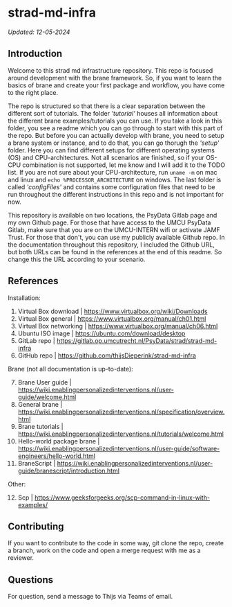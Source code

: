 # strad-md-infra
*Updated: 12-05-2024*

## Introduction
Welcome to this strad md infrastructure repository. This repo is focused around development with the brane framework. So, if you want to learn the basics of brane and create your first package and workflow, you have come to the right place. 

The repo is structured so that there is a clear separation between the different sort of tutorials. The folder *'tutorial'* houses all information about the different brane examples/tutorials you can use. If you take a look in this folder, you see a readme which you can go through to start with this part of the repo.
But before you can actually develop with brane, you need to setup a brane system or instance, and to do that, you can go thorugh the *'setup'* folder. Here you can find different setups for different operating systems (OS) and CPU-architectures. Not all scenarios are finished, so if your OS-CPU combination is not supported, let me know and I will add it to the TODO list. If you are not sure about your CPU-architecture, run `uname -m` on mac and linux and `echo %PROCESSOR_ARCHITECTURE` on windows.
The last folder is called *'configFiles'* and contains some configuration files that need to be run throughout the different instructions in this repo and is not important for now. 

This repository is available on two locations, the PsyData Gitlab page and my own Github page. For those that have access to the UMCU PsyData Gitlab, make sure that you are on the UMCU-INTERN wifi or activate JAMF Trust. For those that don't, you can use my publicly available Github repo. In the documentation throughout this repository, I included the Github URL, but both URLs can be found in the references at the end of this readme. So change this the URL according to your scenario.

## References
Installation:
1. Virtual Box download | https://www.virtualbox.org/wiki/Downloads
2. Virtual Box general | https://www.virtualbox.org/manual/ch01.html
3. Virtual Box networking | https://www.virtualbox.org/manual/ch06.html
4. Ubuntu ISO image | https://ubuntu.com/download/desktop
5. GitLab repo | https://gitlab.op.umcutrecht.nl/PsyData/strad/strad-md-infra
6. GitHub repo | https://github.com/thijsDieperink/strad-md-infra

Brane (not all documentation is up-to-date): 

7. Brane User guide | https://wiki.enablingpersonalizedinterventions.nl/user-guide/welcome.html
8. General brane | https://wiki.enablingpersonalizedinterventions.nl/specification/overview.html
9. Brane tutorials | https://wiki.enablingpersonalizedinterventions.nl/tutorials/welcome.html
10. Hello-world package brane | https://wiki.enablingpersonalizedinterventions.nl/user-guide/software-engineers/hello-world.html
11. BraneScript | https://wiki.enablingpersonalizedinterventions.nl/user-guide/branescript/introduction.html

Other:

12. Scp | https://www.geeksforgeeks.org/scp-command-in-linux-with-examples/

## Contributing
If you want to contribute to the code in some way, git clone the repo, create a branch, work on the code and open a merge request with me as a reviewer.

## Questions
For question, send a message to Thijs via Teams of email. 